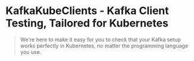 # KafkaKubeClients - Kafka Client Testing, Tailored for Kubernetes

> We're here to make it easy for you to check that your Kafka setup works perfectly in Kubernetes,
> no matter the programming language you use.
